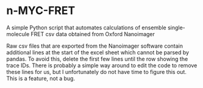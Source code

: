 # n-MYC-FRET
A simple Python script that automates calculations of ensemble single-molecule FRET csv data obtained from Oxford Nanoimager

Raw csv files that are exported from the Nanoimager software contain additional lines at the start of the excel sheet which cannot be parsed by pandas.
To avoid this, delete the first few lines until the row showing the trace IDs.
There is probably a simple way around to edit the code to remove these lines for us, but I unfortunately do not have time to figure this out. This is a feature, not a bug.
